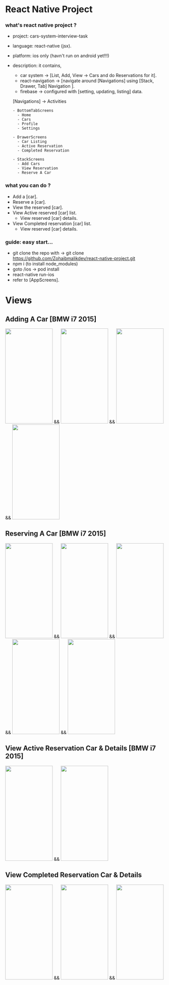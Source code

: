 # React Native Project


### what's react native project ?

- project: cars-system-interview-task
- language: react-native (jsx).
- platform: ios only (havn't run on android yet!!!)
- description: it contains, 
    - car system -> [List, Add, View -> Cars and do Reservations for it]. 
    - react-navigation -> [navigate around [Navigations] using [Stack, Drawer, Tab] Navigation ].
    - firebase -> configured with [setting, updating, listing] data.


    [Navigations] -> Activities

      - BottomTabScreens
        - Home
        - Cars
        - Profile
        - Settings
        
      - DrawerScreens
        - Car Listing
        - Active Reservation
        - Completed Reservation
      
      - StackScreens
        - Add Cars
        - View Reservation
        - Reserve A Car


### what you can do ?

  - Add a [car].
  - Reserve a [car].
  - View the reserved [car].
  - View Active reserved [car] list.
    - View reserved [car] details.
  - View Completed reservation [car] list.
    - View reserved [car] details.
 
    
    
### guide: easy start...
 - git clone the repo with -> git clone https://github.com/Zohaibmalikdev/react-native-project.git
 - npm i (to install node_modules)
 - goto /ios -> pod install
 - react-native run-ios  
 - refer to [AppScreens].



# Views

## Adding A Car [BMW i7 2015]

<img src="https://user-images.githubusercontent.com/37066492/216809700-2ff2294f-27b8-4d93-924c-19b38a5369e7.png" width="150" height="300"> && <img src="https://user-images.githubusercontent.com/37066492/216809771-ab791eb7-589a-46e1-aa19-fd93ea4c7a06.png" width="150" height="300"> && <img src="https://user-images.githubusercontent.com/37066492/216809806-b13a9e24-f1d2-4ac0-98fc-ca15b50bb4d2.png" width="150" height="300"> && <img src="https://user-images.githubusercontent.com/37066492/216809820-016188f5-933a-4c33-af70-52998cba3dfa.png" width="150" height="300"> 

## Reserving A Car [BMW i7 2015]

<img src="https://user-images.githubusercontent.com/37066492/216809911-2f328946-3236-4f01-a9dd-faae46129b3b.png" width="150" height="300"> && <img src="https://user-images.githubusercontent.com/37066492/216809939-74d37990-f10a-4687-96b1-571611365394.png" width="150" height="300"> && <img src="https://user-images.githubusercontent.com/37066492/216809962-d68b5902-e4e5-4079-a779-b68e40e9c757.png" width="150" height="300"> && <img src="https://user-images.githubusercontent.com/37066492/216809979-0213b9fc-e3b9-440f-a1c7-d041212ebe4e.png" width="150" height="300"> && <img src="https://user-images.githubusercontent.com/37066492/216809988-43d883a3-5cf5-4c48-9a95-0a7480e0c41f.png" width="150" height="300">



## View Active Reservation Car & Details [BMW i7 2015]

<img src="https://user-images.githubusercontent.com/37066492/216810105-d174ade7-b2c1-4098-bbea-a2f519e78bb3.png" width="150" height="300"> && <img src="https://user-images.githubusercontent.com/37066492/216810116-8ed78880-f0b1-4cec-bf41-c96d9f2f8ccf.png" width="150" height="300">


## View Completed Reservation Car & Details

<img src="https://user-images.githubusercontent.com/37066492/216810307-7c6b9883-5721-4f72-95e1-23e473ad434c.png" width="150" height="300"> && <img src="https://user-images.githubusercontent.com/37066492/216810196-38088714-1d4c-450b-8723-68a5589d0f92.png" width="150" height="300"> && <img src="https://user-images.githubusercontent.com/37066492/216810208-cb390fa2-ee84-4881-ba32-e6bf62917dc5.png" width="150" height="300">



